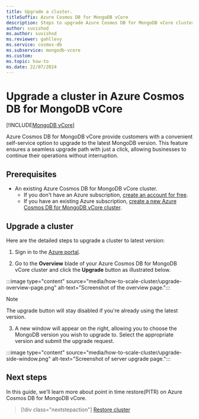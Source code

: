 ```yaml
---
title: Upgrade a cluster.
titleSuffix: Azure Cosmos DB for MongoDB vCore
description: Steps to upgrade Azure Cosmos DB for MongoDB vCore cluster from a lower version to latest version.
author: suvishod
ms.author: suvishod
ms.reviewer: gahllevy
ms.service: cosmos-db
ms.subservice: mongodb-vcore
ms.custom:
ms.topic: how-to
ms.date: 22/07/2024
---
```


# Upgrade a cluster in Azure Cosmos DB for MongoDB vCore

[!INCLUDE[MongoDB vCore](~/reusable-content/ce-skilling/azure/includes/cosmos-db/includes/appliesto-mongodb-vcore.md)]

Azure Cosmos DB for MongoDB vCore provide customers with a convenient self-service option to upgrade to the latest MongoDB version. This feature ensures a seamless upgrade path with just a click, allowing businesses to continue their operations without interruption.


## Prerequisites

- An existing Azure Cosmos DB for MongoDB vCore cluster.
  - If you don't have an Azure subscription, [create an account for free](https://azure.microsoft.com/free).
  - If you have an existing Azure subscription, [create a new Azure Cosmos DB for MongoDB vCore cluster](quickstart-portal.md).


## Upgrade a cluster

Here are the detailed steps to upgrade a cluster to latest version:

1. Sign in to the [Azure portal](https://portal.azure.com).

2. Go to the **Overview** blade of your Azure Cosmos DB for MongoDB vCore cluster and click the **Upgrade** button as illustrated below.

:::image type="content" source="media/how-to-scale-cluster/upgrade-overview-page.png" alt-text="Screenshot of the overview page.":::

> [!NOTE]
> The upgrade button will stay disabled if you're already using the latest version.

3. A new window will appear on the right, allowing you to choose the MongoDB version you wish to upgrade to. Select the appropriate version and submit the upgrade request.

:::image type="content" source="media/how-to-scale-cluster/upgrade-side-window.png" alt-text="Screenshot of server upgrade page.":::

## Next steps

In this guide, we'll learn more about point in time restore(PITR) on Azure Cosmos DB for MongoDB vCore.

> [!div class="nextstepaction"]
> [Restore cluster](how-to-restore-cluster.md)
